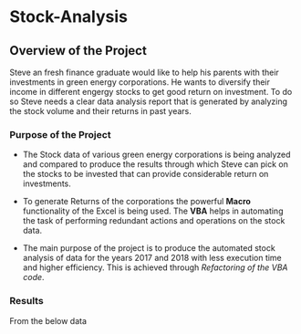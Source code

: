 # Stock-Analysis

## Overview of the Project

Steve an fresh finance graduate would like to help his parents with their investments in  green energy corporations. He wants to diversify their income in different
engergy stocks to get good return on investment. To do so Steve needs a clear data analysis report that is generated by analyzing the stock volume and their returns
in past years. 

### Purpose of the Project

- The Stock data of various green energy corporations is being analyzed and compared to produce the results through which Steve can pick on the stocks to be invested
that can provide considerable return on investments.

- To generate Returns of the corporations the powerful **Macro** functionality of the Excel is being used. The **VBA** helps in automating the task of performing 
redundant actions and operations on the stock data. 

- The main purpose of the project is to produce the automated stock analysis of data for the years 2017 and 2018 with less execution time and higher efficiency.
This is achieved through *Refactoring of the VBA code*.

### Results

From the below data



